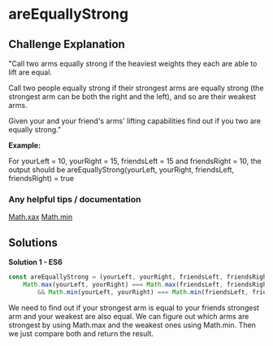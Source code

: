 # areEquallyStrong

## Challenge Explanation
"Call two arms equally strong if the heaviest weights they each are able to lift are equal.

Call two people equally strong if their strongest arms are equally strong (the strongest arm can be both the right and the left), and so are their weakest arms.

Given your and your friend's arms' lifting capabilities find out if you two are equally strong."

**Example:**

For yourLeft = 10, yourRight = 15, friendsLeft = 15 and friendsRight = 10, the output should be
areEquallyStrong(yourLeft, yourRight, friendsLeft, friendsRight) = true

### Any helpful tips / documentation
[Math.xax](https://developer.mozilla.org/en-US/docs/Web/JavaScript/Reference/Global_Objects/Math/max)
[Math.min](https://developer.mozilla.org/en-US/docs/Web/JavaScript/Reference/Global_Objects/Math/min)

## Solutions

**Solution 1 - ES6**
```js
const areEquallyStrong = (yourLeft, yourRight, friendsLeft, friendsRight) => 
    Math.max(yourLeft, yourRight) === Math.max(friendsLeft, friendsRight)
        && Math.min(yourLeft, yourRight) === Math.min(friendsLeft, friendsRight)
```
We need to find out if your strongest arm is equal to your friends strongest arm and your weakest are also equal. We can figure out which arms are strongest by using Math.max and the weakest ones using Math.min. Then we just compare both and return the result.
